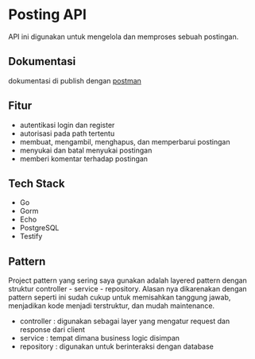 # Posting API
API ini digunakan untuk mengelola dan memproses sebuah postingan.

## Dokumentasi 
dokumentasi di publish dengan [postman](https://documenter.getpostman.com/view/26786172/2sB2qcCgRb)

## Fitur
- autentikasi login dan register
- autorisasi pada path tertentu
- membuat, mengambil, menghapus, dan memperbarui postingan
- menyukai dan batal menyukai postingan
- memberi komentar terhadap postingan

## Tech Stack
- Go
- Gorm
- Echo
- PostgreSQL
- Testify

## Pattern
Project pattern yang sering saya gunakan adalah layered pattern dengan struktur controller - service - repository. Alasan nya dikarenakan dengan pattern seperti ini sudah cukup untuk memisahkan tanggung jawab, menjadikan kode menjadi terstruktur, dan mudah maintenance.
- controller : digunakan sebagai layer yang mengatur request dan response dari client
- service : tempat dimana business logic disimpan
- repository : digunakan untuk berinteraksi dengan database
